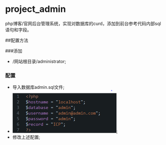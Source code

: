 # project_admin
php博客/官网后台管理系统，实现对数据库的curd，添加到前台参考代码内部sql语句和字段。

##配置方法

###添加
- /网站根目录/administrator;

### 配置
- 导入数据库admin.sql文件;
- ![image](https://github.com/willworks/project_admin/raw/master/administrator/data/config.png);
- 修改上述配置;
